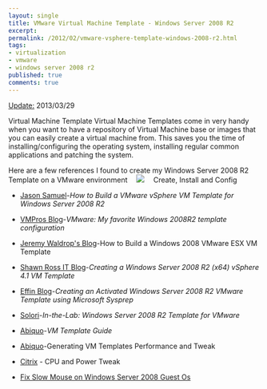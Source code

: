 ```yaml
---
layout: single
title: VMware Virtual Machine Template - Windows Server 2008 R2
excerpt: 
permalink: /2012/02/vmware-vsphere-template-windows-2008-r2.html
tags: 
- virtualization
- vmware
- windows server 2008 r2
published: true
comments: true
---
```

<u>Update:</u> 2013/03/29

Virtual Machine Template
Virtual Machine Templates come in very handy when you want to have a repository of Virtual Machine base or images that you can easily create a virtual machine from. This saves you the time of installing/configuring the operating system, installing regular common applications and patching the system.

Here are a few references I found to create my Windows Server 2008 R2 Template on a VMware environment
<a href="{{ site.url }}/images/2012/20120215_VMware_Virtual_Machine_Template_-_Windows_Server_2008_R2/what-is-a-template__1047343381__-329x241.jpg" imageanchor="1" style="margin-left: 1em; margin-right: 1em;"><img border="0" src="{{ site.url }}/images/2012/20120215_VMware_Virtual_Machine_Template_-_Windows_Server_2008_R2/what-is-a-template__1047343381__-329x241.jpg" /></a>
Create, Install and Config

* <a href="http://www.jasonsamuel.com/2010/05/07/how-to-build-a-vmware-vsphere-vm-template-for-windows-server-2008-r2/" target="_blank">Jason Samuel</a>-<i>How to Build a VMware vSphere VM Template for Windows Server 2008 R2</i>

* <a href="http://blog.vmpros.nl/2011/01/17/vmware-my-favorite-windows-2008r2-template-configuration/" target="_blank">VMPros Blog</a>-<i>VMware: My favorite Windows 2008R2 template configuration</i>

* <a href="http://jeremywaldrop.wordpress.com/2008/10/28/how-to-build-a-windows-2008-vmware-esx-vm-template/" target="_blank">Jeremy Waldrop's Blog</a>-How to Build a Windows 2008 VMware ESX VM Template

* <a href="http://calvaryshawn.blogspot.com/2011/01/creating-windows-server-2008-r2-x64.html" target="_blank">Shawn Ross IT Blog</a>-<i>Creating a Windows Server 2008 R2 (x64) vSphere 4.1 VM Template</i>

* <a href="http://d3planet.com/rtfb/2010/05/18/creating-an-activated-windows-server-2008-r2-vmware-template-using-microsoft-sysprep/" target="_blank">Effin Blog</a>-<i>Creating an Activated Windows Server 2008 R2 VMware Template using Microsoft Sysprep</i>

* <a href="http://blog.solori.net/2010/09/30/in-the-lab-windows-server-2008-r2-template-for-vmware/" target="_blank">Solori</a>-<i>In-the-Lab: Windows Server 2008 R2 Template for VMware</i>

* <a href="http://wiki.abiquo.com/display/ABI20/VM+Template+Guide" target="_blank">Abiquo</a>-<i>VM Template Guide</i>

* <a href="http://wiki.abiquo.com/display/ABI20/Generating+VM+Templates" target="_blank">Abiquo</a>-Generating VM Templates
Performance and Tweak

* <a href="http://www.citrixtools.net/Resources/Articles/articleType/ArticleView/articleId/5610/Windows-2008-R2-Remote-Desktop-and-XenApp-6-Tuning-Tips-Update.aspx" target="_blank">Citrix</a> - CPU and Power Tweak

* <a href="http://ict-freak.nl/2010/12/27/slow-mouse-performance-on-windows-2008-r2-virtual-machine/" target="_blank">Fix Slow Mouse on Windows Server 2008 Guest Os</a>

